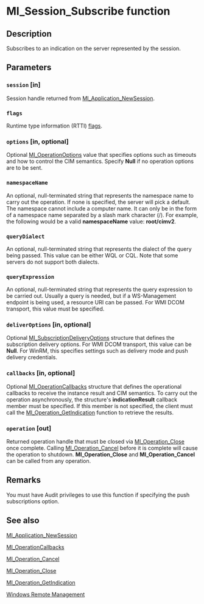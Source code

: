 # MI_Session_Subscribe function

## Description

Subscribes to an indication on the server represented by the session.

## Parameters

### `session` [in]

Session handle returned from [MI_Application_NewSession](https://learn.microsoft.com/previous-versions/windows/desktop/api/mi/nf-mi-mi_application_newsession).

### `flags`

Runtime type information (RTTI) [flags](https://learn.microsoft.com/previous-versions/windows/desktop/wmi_v2/mi-flags).

### `options` [in, optional]

Optional [MI_OperationOptions](https://learn.microsoft.com/windows/desktop/api/mi/ns-mi-mi_operationoptions) value that specifies options such as timeouts and how to control the CIM semantics. Specify **Null** if no operation options are to be sent.

### `namespaceName`

An optional, null-terminated string that represents the namespace name to carry out the operation. If none is specified, the server will pick a default. The namespace cannot include a computer name. It can only be in the form of a namespace name separated by a slash mark character (/). For example, the following would be a valid **namespaceName** value: **root/cimv2**.

### `queryDialect`

An optional, null-terminated string that represents the dialect of the query being passed. This value can be either WQL or CQL. Note that some servers do not support both dialects.

### `queryExpression`

An optional, null-terminated string that represents the query expression to be carried out. Usually a query is needed, but if a WS-Management endpoint is being used, a resource URI can be passed. For WMI DCOM transport, this value must be specified.

### `deliverOptions` [in, optional]

Optional [MI_SubscriptionDeliveryOptions](https://learn.microsoft.com/windows/desktop/api/mi/ns-mi-mi_subscriptiondeliveryoptions) structure that defines the subscription delivery options. For WMI DCOM transport, this value can be **Null**. For WinRM, this specifies settings such as delivery mode and push delivery credentials.

### `callbacks` [in, optional]

Optional [MI_OperationCallbacks](https://learn.microsoft.com/windows/desktop/api/mi/ns-mi-mi_operationcallbacks) structure that defines the operational callbacks to receive the instance result and CIM semantics. To carry out the operation asynchronously, the structure's **indicationResult** callback member must be specified. If this member is not specified, the client must call the [MI_Operation_GetIndication](https://learn.microsoft.com/previous-versions/windows/desktop/api/mi/nf-mi-mi_operation_getindication) function to retrieve the results.

### `operation` [out]

Returned operation handle that must be closed via [MI_Operation_Close](https://learn.microsoft.com/previous-versions/windows/desktop/api/mi/nf-mi-mi_operation_close) once complete. Calling [MI_Operation_Cancel](https://learn.microsoft.com/previous-versions/windows/desktop/api/mi/nf-mi-mi_operation_cancel) before it is complete will cause the operation to shutdown. **MI_Operation_Close** and **MI_Operation_Cancel** can be called from any operation.

## Remarks

You must have Audit privileges to use this function if specifying the push subscriptions option.

## See also

[MI_Application_NewSession](https://learn.microsoft.com/previous-versions/windows/desktop/api/mi/nf-mi-mi_application_newsession)

[MI_OperationCallbacks](https://learn.microsoft.com/windows/desktop/api/mi/ns-mi-mi_operationcallbacks)

[MI_Operation_Cancel](https://learn.microsoft.com/previous-versions/windows/desktop/api/mi/nf-mi-mi_operation_cancel)

[MI_Operation_Close](https://learn.microsoft.com/previous-versions/windows/desktop/api/mi/nf-mi-mi_operation_close)

[MI_Operation_GetIndication](https://learn.microsoft.com/previous-versions/windows/desktop/api/mi/nf-mi-mi_operation_getindication)

[Windows Remote Management](https://learn.microsoft.com/windows/desktop/WinRM/portal)
